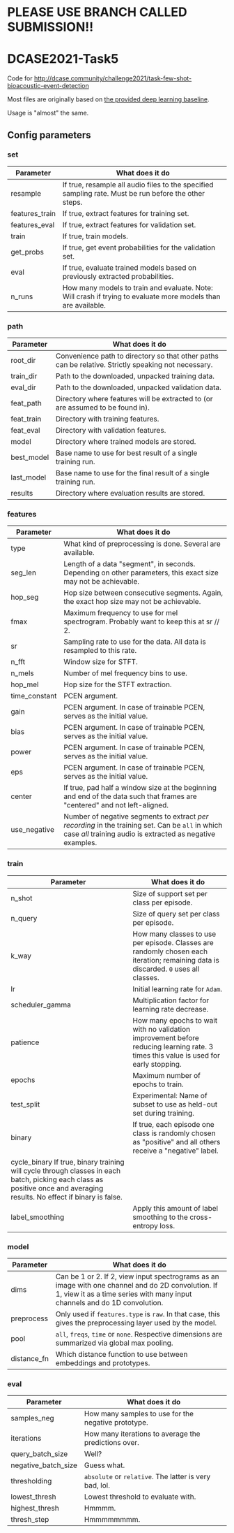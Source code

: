 # PLEASE USE BRANCH CALLED SUBMISSION!!

# DCASE2021-Task5
Code for http://dcase.community/challenge2021/task-few-shot-bioacoustic-event-detection

Most files are originally based on 
[the provided deep learning baseline](https://github.com/c4dm/dcase-few-shot-bioacoustic/tree/main/baselines/deep_learning).

Usage is "almost" the same.


## Config parameters


### set
| Parameter | What does it do |
| ---- | ----- |
| resample | If true, resample all audio files to the specified sampling rate. Must be run before the other steps.
| features_train | If true, extract features for training set.
| features_eval | If true, extract features for validation set.
| train | If true, train models.
| get_probs | If true, get event probabilities for the validation set.
| eval | If true, evaluate trained models based on previously extracted probabilities.
| n_runs | How many models to train and evaluate. Note: Will crash if trying to evaluate more models than are available.

### path
| Parameter | What does it do |
| ---- | ----- |
| root_dir | Convenience path to directory so that other paths can be relative. Strictly speaking not necessary.
| train_dir | Path to the downloaded, unpacked training data.
| eval_dir | Path to the downloaded, unpacked validation data.
| feat_path | Directory where features will be extracted to (or are assumed to be found in).
| feat_train | Directory with training features.
| feat_eval | Directory with validation features.
| model | Directory where trained models are stored.
| best_model | Base name to use for best result of a single training run.
| last_model | Base name to use for the final result of a single training run.
| results | Directory where evaluation results are stored.

### features
| Parameter | What does it do |
| ---- | ----- |
| type | What kind of preprocessing is done. Several are available.
| seg_len | Length of a data "segment", in seconds. Depending on other parameters, this exact size may not be achievable.
| hop_seg | Hop size between consecutive segments. Again, the exact hop size may not be achievable.
| fmax | Maximum frequency to use for mel spectrogram. Probably want to keep this at sr // 2.
| sr | Sampling rate to use for the data. All data is resampled to this rate.
| n_fft | Window size for STFT.
| n_mels | Number of mel frequency bins to use.
| hop_mel | Hop size for the STFT extraction.
| time_constant | PCEN argument.
| gain | PCEN argument. In case of trainable PCEN, serves as the initial value.
| bias | PCEN argument. In case of trainable PCEN, serves as the initial value.
| power | PCEN argument. In case of trainable PCEN, serves as the initial value.
| eps | PCEN argument. In case of trainable PCEN, serves as the initial value.
| center | If true, pad half a window size at the beginning and end of the data such that frames are "centered" and not left-aligned.
| use_negative | Number of negative segments to extract *per recording* in the training set. Can be `all` in which case _all_ training audio is extracted as negative examples.

### train
| Parameter | What does it do |
| ---- | ----- |
| n_shot | Size of support set per class per episode.
| n_query | Size of query set per class per episode.
| k_way | How many classes to use per episode. Classes are randomly chosen each iteration; remaining data is discarded. `0` uses all classes.
| lr | Initial learning rate for `Adam`.
| scheduler_gamma | Multiplication factor for learning rate decrease.
| patience | How many epochs to wait with no validation improvement before reducing learning rate. 3 times this value is used for early stopping.
| epochs | Maximum number of epochs to train.
| test_split | Experimental: Name of subset to use as held-out set during training.
| binary | If true, each episode one class is randomly chosen as "positive" and all others receive a "negative" label.
| cycle_binary If true, binary training will cycle through classes in each batch, picking each class as positive once and averaging results. No effect if binary is false.
| label_smoothing | Apply this amount of label smoothing to the cross-entropy loss.

### model
| Parameter | What does it do |
| ---- | ----- |
| dims | Can be 1 or 2. If 2, view input spectrograms as an image with one channel and do 2D convolution. If 1, view it as a time series with many input channels and do 1D convolution.
| preprocess | Only used if `features.type` is `raw`. In that case, this gives the preprocessing layer used by the model.
| pool | `all`, `freqs`, `time` or `none`. Respective dimensions are summarized via global max pooling.
| distance_fn | Which distance function to use between embeddings and prototypes.

### eval
| Parameter | What does it do |
| ---- | ----- |
| samples_neg | How many samples to use for the negative prototype.
| iterations | How many iterations to average the predictions over.
| query_batch_size | Well?
| negative_batch_size | Guess what.
| thresholding | `absolute` or `relative`. The latter is very bad, lol.
| lowest_thresh | Lowest threshold to evaluate with.
| highest_thresh | Hmmmm.
| thresh_step | Hmmmmmmmm.
